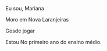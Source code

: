  Eu sou, Mariana
 
 Moro em Nova Laranjeiras
 
 Gosde jogar 
 
 Estou No primeiro ano do ensino médio.
